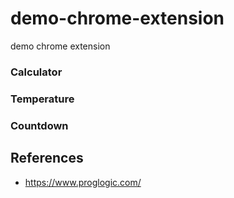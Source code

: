 # demo-chrome-extension
demo chrome extension

### Calculator

### Temperature

### Countdown


## References
- https://www.proglogic.com/